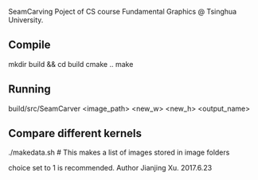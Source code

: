 SeamCarving
Poject of CS course Fundamental Graphics @ Tsinghua University.

## Compile
mkdir build && cd build
cmake ..
make

## Running
build/src/SeamCarver <image_path> <new_w> <new_h> <choice> <output_name>

## Compare different kernels
./makedata.sh # This makes a list of images stored in image folders

choice set to 1 is recommended.
Author Jianjing Xu.
2017.6.23
